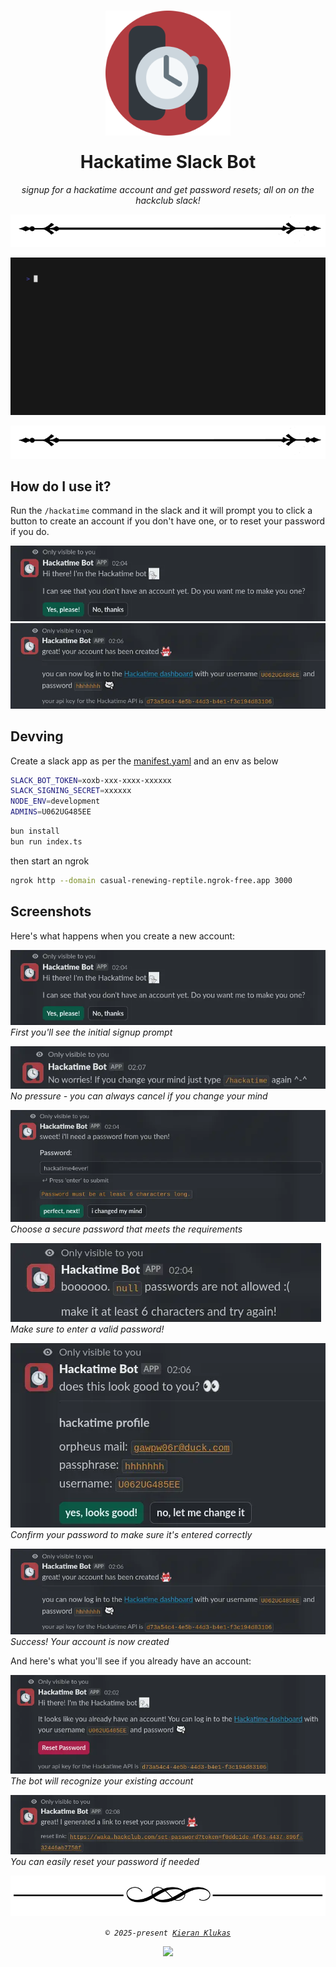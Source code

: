 <h1 align="center">
    <img src="https://raw.githubusercontent.com/taciturnaxolotl/hackatime-bot/master/.github/images/logo-round.svg" width="200" alt="Logo"/><br/>
    <img src="https://raw.githubusercontent.com/taciturnaxolotl/carriage/master/.github/images/transparent.png" height="45" width="0px"/>
    Hackatime Slack Bot
    <img src="https://raw.githubusercontent.com/taciturnaxolotl/carriage/master/.github/images/transparent.png" height="30" width="0px"/>
</h1>

<p align="center">
    <i>signup for a hackatime account and get password resets; all on on the hackclub slack!</i>
</p>

<p align="center">
	<img src="https://raw.githubusercontent.com/taciturnaxolotl/carriage/master/.github/images/line-break-thin.svg" />
</p>

<p align="center">
	<img src="https://raw.githubusercontent.com/taciturnaxolotl/hackatime-bot/master/.github/images/out.gif" />
</p>

<p align="center">
	<img src="https://raw.githubusercontent.com/taciturnaxolotl/carriage/master/.github/images/line-break-thin.svg" />
</p>

## How do I use it?

Run the `/hackatime` command in the slack and it will prompt you to click a button to create an account if you don't have one, or to reset your password if you do.

![creating an account](/.github/images/create-account-1.webp)
![creating an account - success](/.github/images/create-account-4.webp)

## Devving

Create a slack app as per the [manifest.yaml](manifest.yaml) and an env as below  

```bash
SLACK_BOT_TOKEN=xoxb-xxx-xxxx-xxxxxx
SLACK_SIGNING_SECRET=xxxxxx
NODE_ENV=development
ADMINS=U062UG485EE
```

```bash
bun install
bun run index.ts
```

then start an ngrok

```bash
ngrok http --domain casual-renewing-reptile.ngrok-free.app 3000
```

## Screenshots

Here's what happens when you create a new account:

![creating an account](/.github/images/create-account-1.webp)
*First you'll see the initial signup prompt*

![cancel creating account](/.github/images/no-worries.webp)
*No pressure - you can always cancel if you change your mind*

![creating an account - password](/.github/images/create-account-2.webp)
*Choose a secure password that meets the requirements*

![creating an account - bad password](/.github/images/create-account-null.webp)
*Make sure to enter a valid password!*

![creating an account - confirm](/.github/images/create-account-3.webp)
*Confirm your password to make sure it's entered correctly*

![creating an account - success](/.github/images/create-account-4.webp)
*Success! Your account is now created*

And here's what you'll see if you already have an account:

![has account](/.github/images/has_account.webp)
*The bot will recognize your existing account*

![resetting a password](/.github/images/reset-password.webp)
*You can easily reset your password if needed*

<p align="center">
	<img src="https://raw.githubusercontent.com/taciturnaxolotl/carriage/master/.github/images/line-break.svg" />
</p>

<p align="center">
	<i><code>&copy 2025-present <a href="https://github.com/taciturnaxolotl">Kieran Klukas</a></code></i>
</p>

<p align="center">
	<a href="https://github.com/taciturnaxolotl/carriage/blob/master/LICENSE.md"><img src="https://img.shields.io/static/v1.svg?style=for-the-badge&label=License&message=AGPL 3.0&logoColor=d9e0ee&colorA=363a4f&colorB=b7bdf8"/></a>
</p>

